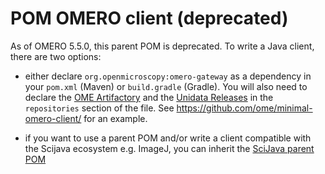 POM OMERO client (deprecated)
=============================

As of OMERO 5.5.0, this parent POM is deprecated. To write a Java client, there
are two options:

-   either declare `org.openmicroscopy:omero-gateway` as a dependency in your
    `pom.xml` (Maven) or `build.gradle` (Gradle). You will also need to declare
    the [OME Artifactory](artifacts.openmicroscopy.org/artifactory/maven) and the
    [Unidata Releases](https://artifacts.unidata.ucar.edu/content/repositories/unidata-releases) in the `repositories` section of the file. See
    https://github.com/ome/minimal-omero-client/ for an example.

-   if you want to use a parent POM and/or write a client compatible with
    the Scijava ecosystem e.g. ImageJ, you can inherit the
    [SciJava parent POM](https://github.com/scijava/pom-scijava)
